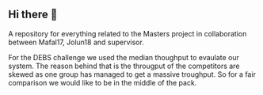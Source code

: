 ## Hi there 👋

<!--

**Here are some ideas to get you started:**

🙋‍♀️ A short introduction - what is your organization all about?
🌈 Contribution guidelines - how can the community get involved?
👩‍💻 Useful resources - where can the community find your docs? Is there anything else the community should know?
🍿 Fun facts - what does your team eat for breakfast?
🧙 Remember, you can do mighty things with the power of [Markdown](https://docs.github.com/github/writing-on-github/getting-started-with-writing-and-formatting-on-github/basic-writing-and-formatting-syntax)
-->

A repository for everything related to the Masters project in collaboration between Mafal17, Jolun18 and supervisor.

For the DEBS challenge we used the median thoughput to evaulate our system. The reason behind that is the througput of the competitors are skewed as one group has managed to get a massive troughput.
So for a fair comparison we would like to be in the middle of the pack. 

